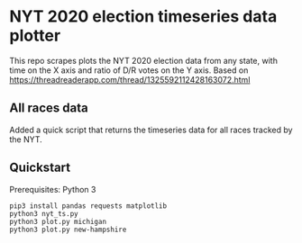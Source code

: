 # NYT 2020 election timeseries data plotter

This repo scrapes plots the NYT 2020 election data from any state, with time on the X axis and ratio of D/R votes on the Y axis. Based on https://threadreaderapp.com/thread/1325592112428163072.html

## All races data
Added a quick script that returns the timeseries data for all races tracked by the NYT.

## Quickstart

Prerequisites: Python 3

```
pip3 install pandas requests matplotlib
python3 nyt_ts.py
python3 plot.py michigan
python3 plot.py new-hampshire
```
